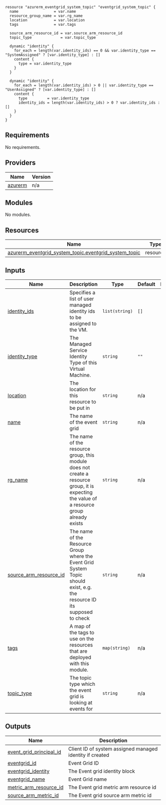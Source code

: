 ```hcl
resource "azurerm_eventgrid_system_topic" "eventgrid_system_topic" {
  name                = var.name
  resource_group_name = var.rg_name
  location            = var.location
  tags                = var.tags

  source_arm_resource_id = var.source_arm_resource_id
  topic_type             = var.topic_type

  dynamic "identity" {
    for_each = length(var.identity_ids) == 0 && var.identity_type == "SystemAssigned" ? [var.identity_type] : []
    content {
      type = var.identity_type
    }
  }

  dynamic "identity" {
    for_each = length(var.identity_ids) > 0 || var.identity_type == "UserAssigned" ? [var.identity_type] : []
    content {
      type         = var.identity_type
      identity_ids = length(var.identity_ids) > 0 ? var.identity_ids : []
    }
  }
}
```
## Requirements

No requirements.

## Providers

| Name | Version |
|------|---------|
| <a name="provider_azurerm"></a> [azurerm](#provider\_azurerm) | n/a |

## Modules

No modules.

## Resources

| Name | Type |
|------|------|
| [azurerm_eventgrid_system_topic.eventgrid_system_topic](https://registry.terraform.io/providers/hashicorp/azurerm/latest/docs/resources/eventgrid_system_topic) | resource |

## Inputs

| Name | Description | Type | Default | Required |
|------|-------------|------|---------|:--------:|
| <a name="input_identity_ids"></a> [identity\_ids](#input\_identity\_ids) | Specifies a list of user managed identity ids to be assigned to the VM. | `list(string)` | `[]` | no |
| <a name="input_identity_type"></a> [identity\_type](#input\_identity\_type) | The Managed Service Identity Type of this Virtual Machine. | `string` | `""` | no |
| <a name="input_location"></a> [location](#input\_location) | The location for this resource to be put in | `string` | n/a | yes |
| <a name="input_name"></a> [name](#input\_name) | The name of the event grid | `string` | n/a | yes |
| <a name="input_rg_name"></a> [rg\_name](#input\_rg\_name) | The name of the resource group, this module does not create a resource group, it is expecting the value of a resource group already exists | `string` | n/a | yes |
| <a name="input_source_arm_resource_id"></a> [source\_arm\_resource\_id](#input\_source\_arm\_resource\_id) | The name of the Resource Group where the Event Grid System Topic should exist, e.g. the resource ID its supposed to check | `string` | n/a | yes |
| <a name="input_tags"></a> [tags](#input\_tags) | A map of the tags to use on the resources that are deployed with this module. | `map(string)` | n/a | yes |
| <a name="input_topic_type"></a> [topic\_type](#input\_topic\_type) | The topic type which the event grid is looking at events for | `string` | n/a | yes |

## Outputs

| Name | Description |
|------|-------------|
| <a name="output_event_grid_principal_id"></a> [event\_grid\_principal\_id](#output\_event\_grid\_principal\_id) | Client ID of system assigned managed identity if created |
| <a name="output_eventgrid_id"></a> [eventgrid\_id](#output\_eventgrid\_id) | Event Grid ID |
| <a name="output_eventgrid_identity"></a> [eventgrid\_identity](#output\_eventgrid\_identity) | The Event grid identity block |
| <a name="output_eventgrid_name"></a> [eventgrid\_name](#output\_eventgrid\_name) | Event Grid name |
| <a name="output_metric_arm_resource_id"></a> [metric\_arm\_resource\_id](#output\_metric\_arm\_resource\_id) | The Event grid metric arm resource id |
| <a name="output_source_arm_metric_id"></a> [source\_arm\_metric\_id](#output\_source\_arm\_metric\_id) | The Event grid source arm metric id |

